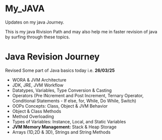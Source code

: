 # My_JAVA
Updates on my java Journey.


This is my java Rivision Path and may also help me in faster revision of java by surfing through these topics.
# Java Revision Journey 
Revised Some part of Java basics today i.e. **26/03/25** 

- WORA & JVM Architecture  
- JDK, JRE, JVM Workflow  
- Datatypes, Variables, Type Conversion & Casting  
- Operators (Pre INcrement and Post Increment, Ternary Operator, Conditional Statements - If else, for, While, Do While, Switch)  
- OOPs Concepts: Class, Object & JVM Behavior  
- Object & Class Methods  
- Method Overloading
- Types of Variables: Instance, Local, and Static Variables 
- **JVM Memory Management:** Stack & Heap Storage
- Arrays (1D,2D & 3D), Strings and String Methods
